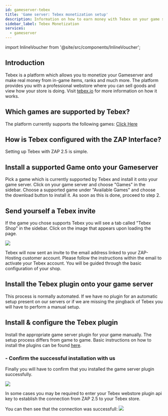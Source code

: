 ```yaml
---
id: gameserver-tebex
title: 'Game server: Tebex monetization setup'
description: Information on how to earn money with Tebex on your game server from ZAP-Hosting and how to set up Tebex on your server - ZAP-Hosting.com documentation
sidebar_label: Tebex Monetization
services:
  - gameserver
---
```


import InlineVoucher from '@site/src/components/InlineVoucher';

## Introduction

Tebex is a platform which allows you to monetize your Gameserver and make real money 
from in-game items, ranks and much more. The platform provides you with a professional 
webstore where you can sell goods and view how your store is doing. Visit 
[tebex.io](https://affiliate.tebex.io/r/690a6731-fee1-4054-84e1-30c26729403a) for 
more information on how it works.

<InlineVoucher />

## Which games are supported by Tebex?
The platform currently supports the following games: [Click Here](https://www.tebex.io/games)



## How is Tebex configured with the ZAP Interface?
Setting up Tebex with ZAP 2.5 is simple. 

## Install a supported Game onto your Gameserver
Pick a game which is currently supported by Tebex and install it onto your game server. Click on
your game server and choose "Games" in the sidebar. Choose a supported game under "Available Games" 
and choose the download button to install it. As soon as this is done, proceed to step 2.
## Send yourself a Tebex invite
If the game you chose supports Tebex you will see a tab called "Tebex Shop" in the sidebar. Click 
on the image that appears upon loading the page. 

![](https://screensaver01.zap-hosting.com/index.php/s/SztAWeeNX8fx5kF/preview)

Tebex will now sent an invite to the email address
linked to your ZAP-Hosting customer account. Please follow the instructions within the email to 
activate your Tebex account. You will be guided through the basic configuration of your shop.
## Install the Tebex plugin onto your game server
This process is normally automated. If we have no plugin for an automatic setup present on our 
servers or if we are missing the pingback of Tebex you will have to perform a manual setup.
## Install & configure the Tebex plugin
Install the appropriate game server plugin for your game manually. The setup process differs 
from game to game. Basic instructions on how to install the plugins can be found
[here](https://docs.tebex.io/store/integrating-with-your-game-server-or-website/minecraft-java-edition).

### - Confirm the successful installation with us
Finally you will have to confirm that you installed the game server plugin successfully. 

![](https://screensaver01.zap-hosting.com/index.php/s/DkDtPMtij2QTKGS/preview)

In some cases you may be required to enter your Tebex webstore plugin api key to establish
the connection from ZAP 2.5 to your Tebex store.

You can then see that the connection was successfull:
![](https://screensaver01.zap-hosting.com/index.php/s/4YS2SwHfSTgn4DE/preview)

